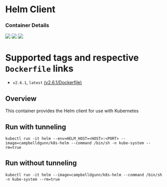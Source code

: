 # Helm Client

### Container Details
[![](https://images.microbadger.com/badges/image/gunnertime/k8s-helm.svg)](http://microbadger.com/images/gunnertime/k8s-helm "Get your own image badge on microbadger.com")
[![](https://images.microbadger.com/badges/version/gunnertime/k8s-helm.svg)](http://microbadger.com/images/gunnertime/k8s-helm "Get your own version badge on microbadger.com")
[![](https://images.microbadger.com/badges/commit/gunnertime/k8s-helm.svg)](http://microbadger.com/images/gunnertime/k8s-helm "Get your own commit badge on microbadger.com")


# Supported tags and respective `Dockerfile` links
* `v2.6.1`, `latest`    [(v2.6.1/Dockerfile)](https://github.com/campbelldgunn/k8s-helm/blob/v2.6.1/Dockerfile)

## Overview
This container provides the Helm client for use with Kubernetes

## Run with tunneling
`kubectl run -it helm --env=HELM_HOST=<HOST>:<PORT> --image=campbelldgunn/k8s-helm --command /bin/sh -n kube-system --rm=true`

## Run without tunneling
`kubectl run -it helm --image=campbelldgunn/k8s-helm --command /bin/sh -n kube-system --rm=true`
